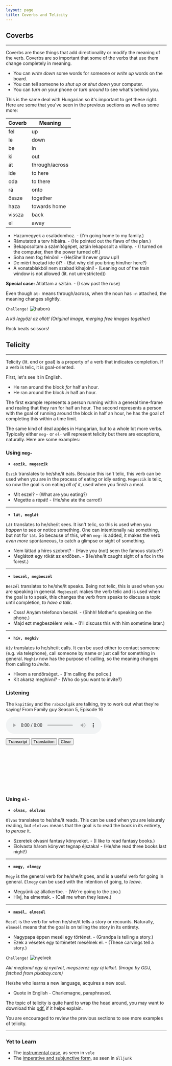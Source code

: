```yaml
---
layout: page
title: Coverbs and Telicity
---
```


## Coverbs
---

Coverbs are those things that add directionality or modify the meaning of the verb. Coverbs are so important that some of the verbs that use them change completely in meaning.

* You can *write down* some words for someone or *write up* words on the board.
* You can tell someone to *shut up* or *shut down* your computer.
* You can *turn on* your phone or *turn around* to see what's behind you.

This is the same deal with Hungarian so it's important to get these right. Here are some that you've seen in the previous sections as well as some more:

| Coverb | Meaning        |
|--------|----------------|
| fel    | up             |
| le     | down           |
| be     | in             |
| ki     | out            |
| át     | through/across |
| ide    | to here        |
| oda    | to there       |
| rá     | onto           |
| össze  | together       |
| haza   | towards home   |
| vissza | back           |
| el     | away           |

* Hazamegyek a családomhoz. - (I'm going home to my family.)
* Rámutatott a terv hibáira. - (He pointed out the flaws of the plan.)
* Bekapcsoltam a számítógépet, aztán lekapcsolt a villany. - (I turned on the computer, then the power turned off.)
* Soha nem fog felnőni! - (He/She'll never grow up!)
* De miért hoztad ide őt? - (But why did you bring him/her here?)
* A vonatablakból nem szabad kihajolni! - (Leaning out of the train window is not allowed (lit. not unrestricted))

**Special case:** Átláttam a szitán. - (I saw past the ruse)

Even though `át-` means through/across, when the noun has `-n` attached, the meaning changes slightly.

`Challenge!`
![háború](https://magyartanulas.github.io/public/showdown.png)

*A kő legyőzi az ollót! (Original image, merging free images together)*

<span class="spoiler">Rock beats scissors!</span>

## Telicity
---

Telicity (lit. end or goal) is a property of a verb that indicates completion. If a verb is telic, it is goal-oriented.

First, let's see it in English.

* He ran around the block *for* half an hour.
* He ran around the block *in* half an hour.

The first example represents a person running within a general time-frame and realing that they ran for half an hour. The second represents a person with the goal of running around the block in half an hour, he has the goal of completing this within a time limit.

The same kind of deal applies in Hungarian, but to a whole lot more verbs. Typically either `meg-` or `el-` will represent telicity but there are exceptions, naturally. Here are some examples:

### Using `meg-`

* **`eszik, megeszik`**

`Eszik` translates to he/she/it eats. Because this isn't telic, this verb can be used when you are in the process of eating or idly eating. `Megeszik` is telic, so now the goal is on eating *all of it*, used when you finish a meal.

* Mit eszel? - (What are you eating?)
* Megette a répát! - (He/she ate the carrot!)

---

* **`lát, meglát`**

`Lát` translates to he/she/it sees. It isn't telic, so this is used when you *happen* to see or notice something. One can intentionally `néz` something, but not for `lát`. So because of this, when `meg-` is added, it makes the verb *even more* spontaneous, to catch a glimpse or sight of something.

* Nem láttad a híres szobrot? - (Have you (not) seen the famous statue?)
* Meglátott egy rókát az erdőben. - (He/she/it caught sight of a fox in the forest.)

---

* **`beszél, megbeszél`**

`Beszél` translates to he/she/it speaks. Being not telic, this is used when you are speaking in general. `Megbeszél` makes the verb telic and is used when the goal is to speak, this changes the verb from speaks to discuss a topic until completion, *to have a talk*.

* Csss! Anyám telefonon beszél. - (Shhh! Mother's speaking on the phone.)
* Majd ezt megbeszélem vele. - (I'll discuss this with him sometime later.)

---

* **`hív, meghív`**

`Hív` translates to he/she/it calls. It can be used either to contact someone (e.g. via telephone), call someone by name or just call for something in general. `Meghív` now has the purpose of calling, so the meaning changes from calling to *invite*.

* Hívom a rendőrséget. - (I'm calling the police.)
* Kit akarsz meghívni? - (Who do you want to invite?)

### Listening

The `kapitány` and the `rabszolgák` are talking, try to work out what they're saying! From Family guy Season 5, Episode 16

<audio controls><source src="https://magyartanulas.github.io/public/ship.mp3" type="audio/mpeg">Your browser does not support the audio element.</audio>

<script type = "text/javascript">

function check_reveal(button) {
    
    var hun = document.getElementById("transcript");
    var eng = document.getElementById("translation");
    var none = document.getElementById("none");
 
    if (button === 'transcript') {
        
        if (hun.style.display === "none" && eng.style.display === "none") {
            none.style.display = "none";
            hun.style.display = "block";
        }else if (hun.style.display === "none" && eng.style.display === "block") {
            none.style.display = "none";
            eng.style.display = "none";
            hun.style.display = "block";
        }
    }else if (button === 'translation')
 
        if (eng.style.display === "none" && hun.style.display === "none") {
            none.style.display = "none";
            eng.style.display = "block";
        }else if (eng.style.display === "none" && hun.style.display === "block") {
            none.style.display = "none";
            hun.style.display = "none";
            eng.style.display = "block";
        }
}

function clearAll() {

    var hun = document.getElementById("transcript");
    var eng = document.getElementById("translation");
    hun.style.display = "none";
    eng.style.display = "none";
    none.style.display = "block";
}

</script>

<span>
<button type="button" onclick="check_reveal('transcript')">Transcript</button>
<button type="button" onclick="check_reveal('translation')">Translation</button>
<button type="button" onclick="clearAll()">Clear</button>
</span>

<div id = "transcript" style ="display:none">
Rabszolga: Ott vagyunk már?<br/>
Kapitány: Nem.<br/>
Rabszolga: Ott vagyunk már?<br/>
Kapitány: Nem!<br/>
Rabszolga: Ott vagyunk már?<br/>
Kapitány: Istenemre mondom megfordítom ezt a hajót!<br/>
Rabszolgák egyszerre: Az jó! Ja. Abból tanulnánk. Bizony lenne bajunk.<br/>
Kapitány: Na jól van, ti akartátok...Na, álljunk csak meg!<br/>
</div>

<div id = "translation" style ="display:none">
Rabszolga: Are we there yet?<br/>
Kapitány: No.<br/>
Rabszolga: Are we there yet?<br/>
Kapitány: No!<br/>
Rabszolga: Are we there yet?<br/>
Kapitány: I swear to God, I will turn this ship around!<br/>
Rabszolgák egyszerre: That's good! Yeah. We would learn from that. We would surely have trouble.<br/>
Kapitány: Well alright, you guys wanted it...Hey hold on!<br/>
</div>

<div id = "none" style ="display:block">
<br/>
<br/>
<br/>
<br/>
<br/>
<br/>
<br/>
<br/>
</div>

### Using `el-`

* **`olvas, elolvas`**

`Olvas` translates to he/she/it reads. This can be used when you are leisurely reading, but `elolvas` means that the goal is to read the book in its entirety, to *peruse* it.

* Szeretek olvasni fantasy könyveket. - (I like to read fantasy books.)
* Elolvasta három könyvet tegnap éjszaka! - (He/she read three books last night!)

---

* **`megy, elmegy`**

`Megy` is the general verb for he/she/it goes, and is a useful verb for going in general. `Elmegy` can be used with the intention of going, to *leave*.

* Megyünk az állatkertbe. - (We're going to the zoo.)
* Hívj, ha elmentek. - (Call me when they leave.)

---

* **`mesél, elmesél`**

`Mesél` is the verb for when he/she/it tells a story or recounts. Naturally, `elmesél` means that the goal is on telling the story in its entirety.

* Nagypapa éppen mesél egy történet. - (Grandpa is telling a story.)
* Ezek a vésetek egy történetet mesélnek el. - (These carvings tell a story.)

`Challenge!`
![nyelvek](https://magyartanulas.github.io/public/peace.png)

*Aki megtanul egy új nyelvet, megszerez egy új lelket. (Image by GDJ, fetched from pixabay.com)*

<span class="spoiler">He/she who learns a new language, acquires a new soul.</span>

* Quote in English - Charlemagne, paraphrased.

The topic of telicity is quite hard to wrap the head around, you may want to download this [pdf.](https://www.glossa-journal.org/articles/10.5334/gjgl.52/galley/88/download/) if it helps explain.

You are encouraged to review the previous sections to see more examples of telicity.

---

### Yet to Learn

* The [instrumental case](https://magyartanulas.github.io/noun_case_summary/), as seen in `vele`
* The [imperative and subjunctive form](https://magyartanulas.github.io/imperative_subjunctive/), as seen in `álljunk`
